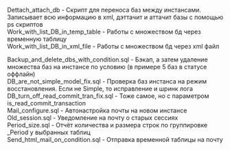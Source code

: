 Dettach_attach_db - Скрипт для переноса баз между инстансами. Записывает всю информацию в xml, дэттачит и аттачит базы с помощью ps скриптов<br/>
Work_with_list_DB_in_temp_table - Работы с множеством бд через временную таблицу<br/>
Work_with_list_DB_in_xml_file - Работы с множеством бд через xml файл<br/>

Backup_and_delete_dbs_with_condition.sql - Бэкап, а затем удаление множества баз на инстансе по условию (в примере 5 баз в статусе оффлайн)<br/>
DB_are_not_simple_model_fix.sql - Проверка баз инстанса на режим восстановления. Если не Simple, то исправление и шринк лога<br/>
DB_turn_off_read_commit_tran_fix.sql - Тоже самое, но с параметром is_read_commit_transaction<br/>
Mail_configure.sql - Автонастройка почты на новом инстансе<br/>
Old_session.sql - Уведомление на почту о старых сессиях <br/>
Period_size.sql - Отчёт количества и размера строк по группировке _Period у выбранных таблиц<br/>
Send_html_mail_on_condition.sql - Отправка временной таблицы на почту<br/>